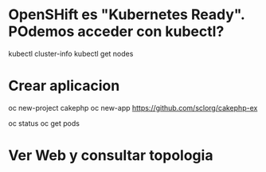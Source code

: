 # OpenSHift es "Kubernetes Ready". POdemos acceder con kubectl?

kubectl cluster-info
kubectl get nodes

# Crear aplicacion
oc new-project cakephp
oc new-app https://github.com/sclorg/cakephp-ex

oc status
oc get pods

# Ver Web y consultar topologia

